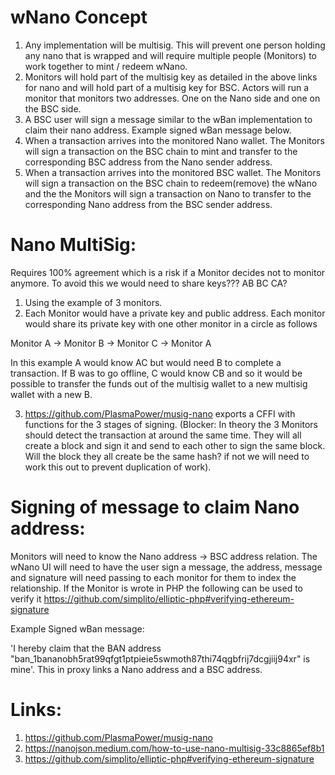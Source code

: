 # wNano Concept

1. Any implementation will be multisig. This will prevent one person holding any nano that is wrapped and will require multiple people (Monitors) to work together to mint / redeem wNano.
2. Monitors will hold part of the multisig key as detailed in the above links for nano and will hold part of a multisig key for BSC. Actors will run a monitor that monitors two addresses. One on the Nano side and one on the BSC side.
4. A BSC user will sign a message similar to the wBan implementation to claim their nano address. Example signed wBan message below.
5. When a transaction arrives into the monitored Nano wallet. The Monitors will sign a transaction on the BSC chain to mint and transfer to the corresponding BSC address from the Nano sender address.
6. When a transaction arrives into the monitored BSC wallet. The Monitors will sign a transaction on the BSC chain to redeem(remove) the wNano and the the Monitors will sign a transaction on Nano to transfer to the corresponding Nano address from the BSC sender address.

# Nano MultiSig:

Requires 100% agreement which is a risk if a Monitor decides not to monitor anymore. To avoid this we would need to share keys??? AB BC CA?

1. Using the example of 3 monitors. 
2. Each Monitor would have a private key and public address. Each monitor would share its private key with one other monitor in a circle as follows

Monitor A -> Monitor B -> Monitor C -> Monitor A

In this example A would know AC but would need B to complete a transaction. If B was to go offline, C would know CB and so it would be possible to transfer the funds out of the multisig wallet to a new multisig wallet with a new B.

3. https://github.com/PlasmaPower/musig-nano exports a CFFI with functions for the 3 stages of signing. (Blocker: In theory the 3 Monitors should detect the transaction at around the same time. They will all create a block and sign it and send to each other to sign the same block. Will the block they all create be the same hash? if not we will need to work this out to prevent duplication of work).

# Signing of message to claim Nano address:

Monitors will need to know the Nano address -> BSC address relation. The wNano UI will need to have the user sign a message, the address, message and signature will need passing to each monitor for them to index the relationship. If the Monitor is wrote in PHP the following can be used to verify it https://github.com/simplito/elliptic-php#verifying-ethereum-signature

Example Signed wBan message:

'I hereby claim that the BAN address "ban_1bananobh5rat99qfgt1ptpieie5swmoth87thi74qgbfrij7dcgjiij94xr" is mine'. This in proxy links a Nano address and a BSC address.

# Links:

1. https://github.com/PlasmaPower/musig-nano
2. https://nanojson.medium.com/how-to-use-nano-multisig-33c8865ef8b1
3. https://github.com/simplito/elliptic-php#verifying-ethereum-signature
